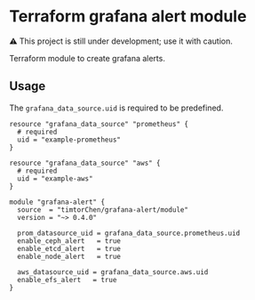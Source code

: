 # Terraform grafana alert module

⚠️ This project is still under development; use it with caution.

Terraform module to create grafana alerts.

## Usage

The `grafana_data_source.uid` is required to be predefined.

```hcl
resource "grafana_data_source" "prometheus" {
  # required
  uid = "example-prometheus"
}

resource "grafana_data_source" "aws" {
  # required
  uid = "example-aws"
}

module "grafana-alert" {
  source  = "timtorChen/grafana-alert/module"
  version = "~> 0.4.0"

  prom_datasource_uid = grafana_data_source.prometheus.uid
  enable_ceph_alert   = true
  enable_etcd_alert   = true
  enable_node_alert   = true

  aws_datasource_uid = grafana_data_source.aws.uid
  enable_efs_alert   = true
}
```

